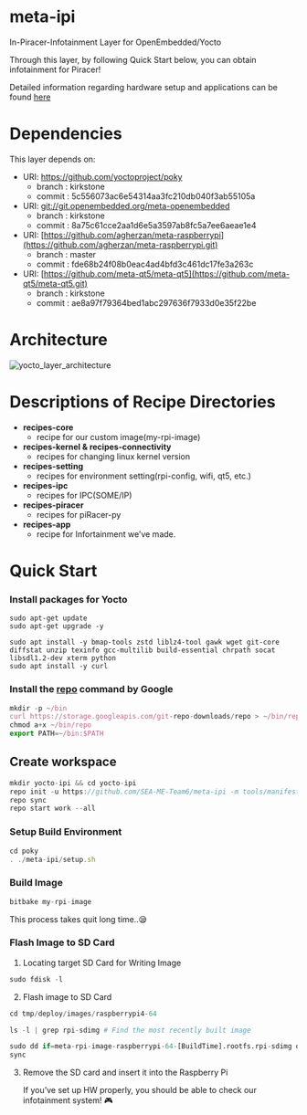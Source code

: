 # meta-ipi

In-Piracer-Infotainment Layer for OpenEmbedded/Yocto

Through this layer, by following Quick Start below, you can obtain infotainment for Piracer!

Detailed information regarding hardware setup and applications can be found [here](https://github.com/SEA-ME-Team6/DES_Head-Unit/tree/dev-communication)

# Dependencies

This layer depends on:

- URI: https://github.com/yoctoproject/poky
    - branch : kirkstone
    - commit : 5c556073ac6e54314aa3fc210db040f3ab55105a
- URI: [git://git.openembedded.org/meta-openembedded](https://git.openembedded.org/meta-openembedded//)
    - branch : kirkstone
    - commit : 8a75c61cce2aa1d6e5a3597ab8fc5a7ee6aeae1e4
- URI: [https://github.com/agherzan/meta-raspberrypi](https://github.com/agherzan/meta-raspberrypi.git)
    - branch : master
    - commit : fde68b24f08b0eac4ad4bfd3c461dc17fe3a263c
- URI: [https://github.com/meta-qt5/meta-qt5](https://github.com/meta-qt5/meta-qt5.git)
    - branch : kirkstone
    - commit : ae8a97f79364bed1abc297636f7933d0e35f22be

# Architecture
![yocto_layer_architecture](https://github.com/SEA-ME-Team6/meta-ipi/assets/106136905/ceda9706-da56-4a2f-afbc-e59ed040560e)


# **Descriptions of Recipe Directories**

- **recipes-core**
    - recipe for our custom image(my-rpi-image)
- **recipes-kernel & recipes-connectivity**
    - recipes for changing linux kernel version
- **recipes-setting**
    - recipes for environment setting(rpi-config, wifi, qt5, etc.)
- **recipes-ipc**
    - recipes for IPC(SOME/IP)
- **recipes-piracer**
    - recipes for piRacer-py
- **recipes-app**
    - recipe for Infortainment we’ve made.

# Quick Start

### Install packages for Yocto

```
sudo apt-get update
sudo apt-get upgrade -y
```

```
sudo apt install -y bmap-tools zstd liblz4-tool gawk wget git-core diffstat unzip texinfo gcc-multilib build-essential chrpath socat libsdl1.2-dev xterm python
sudo apt install -y curl
```

### Install the [repo](https://source.android.com/docs/setup/download/downloading?hl=ko#installing-repo) command by Google

```jsx
mkdir -p ~/bin
curl https://storage.googleapis.com/git-repo-downloads/repo > ~/bin/repo
chmod a+x ~/bin/repo
export PATH=~/bin:$PATH
```

## Create workspace

```jsx
mkdir yocto-ipi && cd yocto-ipi
repo init -u https://github.com/SEA-ME-Team6/meta-ipi -m tools/manifests/ipi-yocto.xml
repo sync
repo start work --all
```

### **Setup Build Environment**

```jsx
cd poky
. ./meta-ipi/setup.sh
```

### Build Image

```python
bitbake my-rpi-image
```

This process takes quit long time..😪

### Flash Image to SD Card

1. Locating target SD Card for Writing Image

```python
sudo fdisk -l
```

2. Flash image to SD Card

```python
cd tmp/deploy/images/raspberrypi4-64

ls -l | grep rpi-sdimg # Find the most recently built image

sudo dd if=meta-rpi-image-raspberrypi-64-[BuildTime].rootfs.rpi-sdimg of=/dev/sda # Flash built image to target SD card
sync
```

3. Remove the SD card and insert it into the Raspberry Pi
    
    If you’ve set up HW properly, you should be able to check our infotainment system! 🎮


